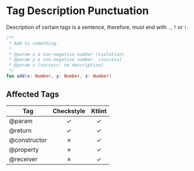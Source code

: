 # Tag Description Punctuation

Description of certain tags is a sentence, therefore, must end with `.`, `?` or `!`.

```kotlin
/**
 * Add to something.
 *
 * @param x a non-negative number (violation)
 * @param y a non-negative number. (success)
 * @param z (success: no description)
 */
fun add(x: Number, y: Number, z: Number)
```

## Affected Tags

| Tag | Checkstyle | Ktlint |
| --- | :---: | :---: |
| @param | &check; | &check; |
| @return | &check; | &check; |
| @constructor | &cross; | &check; |
| @property | &cross; | &check; |
| @receiver | &cross; | &check; |
